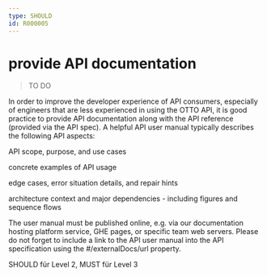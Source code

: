 ```yaml
---
type: SHOULD
id: R000005
---
```


# provide API documentation

> TO DO

In order to improve the developer experience of API consumers, especially of engineers that are less experienced in using the OTTO API, it is good practice to provide API documentation along with the API reference (provided via the API spec). A helpful API user manual typically describes the following API aspects:

API scope, purpose, and use cases

concrete examples of API usage

edge cases, error situation details, and repair hints

architecture context and major dependencies - including figures and sequence flows

The user manual must be published online, e.g. via our documentation hosting platform service, GHE pages, or specific team web servers. Please do not forget to include a link to the API user manual into the API specification using the #/externalDocs/url property.

SHOULD für Level 2, MUST für Level 3

